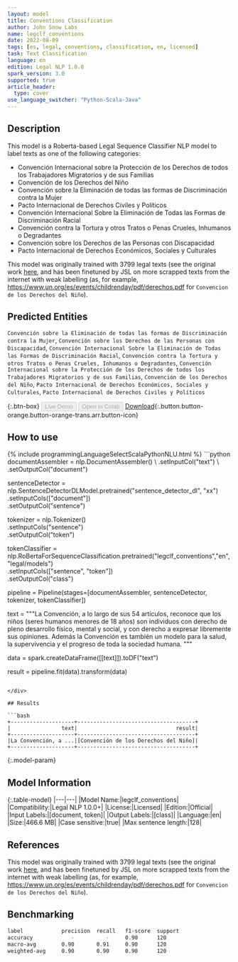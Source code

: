 ```yaml
---
layout: model
title: Conventions Classification
author: John Snow Labs
name: legclf_conventions
date: 2022-08-09
tags: [es, legal, conventions, classification, en, licensed]
task: Text Classification
language: en
edition: Legal NLP 1.0.0
spark_version: 3.0
supported: true
article_header:
  type: cover
use_language_switcher: "Python-Scala-Java"
---
```


## Description

This model is a Roberta-based Legal Sequence Classifier NLP model to label texts as one of the following categories:

- Convención Internacional sobre la Protección de los Derechos de todos los Trabajadores Migratorios y de sus Familias
- Convención de los Derechos del Niño
- Convención sobre la Eliminación de todas las formas de Discriminación contra la Mujer
- Pacto Internacional de Derechos Civiles y Políticos
- Convención Internacional Sobre la Eliminación de Todas las Formas de Discriminación Racial
- Convención contra la Tortura y otros Tratos o Penas Crueles, Inhumanos o Degradantes
- Convención sobre los Derechos de las Personas con Discapacidad
- Pacto Internacional de Derechos Económicos, Sociales y Culturales

This model was originally trained with 3799 legal texts (see the original work [here](https://huggingface.co/hackathon-pln-es/jurisbert-class-tratados-internacionales-sistema-universal), and has been finetuned by JSL on more scrapped texts from the internet with weak labelling (as, for example, https://www.un.org/es/events/childrenday/pdf/derechos.pdf for `Convencion de los Derechos del Niño`).

## Predicted Entities

`Convención sobre la Eliminación de todas las formas de Discriminación contra la Mujer`, `Convención sobre los Derechos de las Personas con Discapacidad`, `Convención Internacional Sobre la Eliminación de Todas las Formas de Discriminación Racial`, `Convención contra la Tortura y otros Tratos o Penas Crueles, Inhumanos o Degradantes`, `Convención Internacional sobre la Protección de los Derechos de todos los Trabajadores Migratorios y de sus Familias`, `Convención de los Derechos del Niño`, `Pacto Internacional de Derechos Económicos, Sociales y Culturales`, `Pacto Internacional de Derechos Civiles y Políticos`

{:.btn-box}
<button class="button button-orange" disabled>Live Demo</button>
<button class="button button-orange" disabled>Open in Colab</button>
[Download](https://s3.amazonaws.com/auxdata.johnsnowlabs.com/legal/models/legclf_conventions_en_1.0.0_3.2_1660056648122.zip){:.button.button-orange.button-orange-trans.arr.button-icon}

## How to use



<div class="tabs-box" markdown="1">
{% include programmingLanguageSelectScalaPythonNLU.html %}
```python
documentAssembler = nlp.DocumentAssembler() \
       .setInputCol("text") \
       .setOutputCol("document")

sentenceDetector = nlp.SentenceDetectorDLModel.pretrained("sentence_detector_dl", "xx")\
       .setInputCols(["document"])\
       .setOutputCol("sentence")

tokenizer = nlp.Tokenizer() \
    .setInputCols("sentence") \
    .setOutputCol("token")

tokenClassifier = nlp.RoBertaForSequenceClassification.pretrained("legclf_conventions","en", "legal/models") \
    .setInputCols(["sentence", "token"]) \
    .setOutputCol("class")

pipeline = Pipeline(stages=[documentAssembler, sentenceDetector, tokenizer, tokenClassifier])

text = """La Convención, a lo largo de sus 54 artículos, reconoce que los niños (seres humanos menores de 18 años) son individuos con derecho de pleno desarrollo físico, mental y social, y con derecho a expresar libremente sus opiniones. Además la Convención es también un modelo para la salud, la supervivencia y el progreso de toda la sociedad humana. """

data = spark.createDataFrame([[text]]).toDF("text")

result = pipeline.fit(data).transform(data)
```

</div>

## Results

```bash
+--------------------+-------------------------------------+
|                text|                               result|
+--------------------+-------------------------------------+
|La Convención, a ...|[Convención de los Derechos del Niño]|
+--------------------+-------------------------------------+
```

{:.model-param}
## Model Information

{:.table-model}
|---|---|
|Model Name:|legclf_conventions|
|Compatibility:|Legal NLP 1.0.0+|
|License:|Licensed|
|Edition:|Official|
|Input Labels:|[document, token]|
|Output Labels:|[class]|
|Language:|en|
|Size:|466.6 MB|
|Case sensitive:|true|
|Max sentence length:|128|

## References

This model was originally trained with 3799 legal texts (see the original work [here](https://huggingface.co/hackathon-pln-es/jurisbert-class-tratados-internacionales-sistema-universal), and has been finetuned by JSL on more scrapped texts from the internet with weak labelling (as, for example, https://www.un.org/es/events/childrenday/pdf/derechos.pdf for `Convencion de los Derechos del Niño`).

## Benchmarking

```bash
label            precision  recall   f1-score  support
accuracy            -          -     0.90      120
macro-avg        0.90       0.91     0.90      120
weighted-avg     0.90       0.90     0.90      120
```     